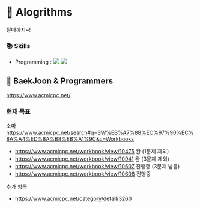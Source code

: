 # 📕 Alogrithms

될때까지~!

### 📚 Skills
+ Programming : <img src="https://img.shields.io/badge/Python-3776AB?style=flat&logo=Python&logoColor=white"> <img src="https://img.shields.io/badge/C++-00599C?style=flat&logo=cplusplus&logoColor=white"> 


## 📝 BaekJoon & Programmers
https://www.acmicpc.net/

### 현재 목표
소마 
https://www.acmicpc.net/search#q=SW%EB%A7%88%EC%97%90%EC%8A%A4%ED%8A%B8%EB%A1%9C&c=Workbooks

* https://www.acmicpc.net/workbook/view/10475 완 (1문제 제외)
* https://www.acmicpc.net/workbook/view/10941 완 (3문제 제외)
* https://www.acmicpc.net/workbook/view/10607 진행중 (3문제 남음)
* https://www.acmicpc.net/workbook/view/10608 진행중 

추가 항목
* https://www.acmicpc.net/category/detail/3260